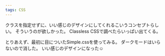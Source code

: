 ```yaml
---
tags: CSS
---
```


クラスを指定せずに、いい感じのデザインにしてくれるこいうコンセプトらしい。
そういうのが欲しかった。
Classless CSSで調べたらいっぱい出てくる。

とりあえず、最初に目についたSimple.cssを使ってみる。
ダークモードはいらないので消した。
いい感じのデザインになった☺️
